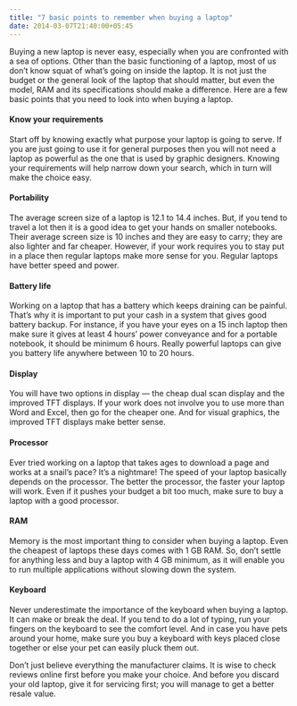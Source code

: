 ```yaml
---
title: "7 basic points to remember when buying a laptop"
date: 2014-03-07T21:40:00+05:45
---
```


Buying a new laptop is never easy, especially when you are confronted with a sea of options. Other than the basic functioning of a laptop, most of us don’t know squat of what’s going on inside the laptop. It is not just the budget or the general look of the laptop that should matter, but even the model, RAM and its specifications should make a difference. Here are a few basic points that you need to look into when buying a laptop.

#### Know your requirements

Start off by knowing exactly what purpose your laptop is going to serve. If you are just going to use it for general purposes then you will not need a laptop as powerful as the one that is used by graphic designers. Knowing your requirements will help narrow down your search, which in turn will make the choice easy.

#### Portability

The average screen size of a laptop is 12.1 to 14.4 inches. But, if you tend to travel a lot then it is a good idea to get your hands on smaller notebooks. Their average screen size is 10 inches and they are easy to carry; they are also lighter and far cheaper. However, if your work requires you to stay put in a place then regular laptops make more sense for you. Regular laptops have better speed and power.

#### Battery life

Working on a laptop that has a battery which keeps draining can be painful. That’s why it is important to put your cash in a system that gives good battery backup. For instance, if you have your eyes on a 15 inch laptop then make sure it gives at least 4 hours’ power conveyance and for a portable notebook, it should be minimum 6 hours. Really powerful laptops can give you battery life anywhere between 10 to 20 hours.

#### Display

You will have two options in display — the cheap dual scan display and the improved TFT displays. If your work does not involve you to use more than Word and Excel, then go for the cheaper one. And for visual graphics, the improved TFT displays make better sense.

#### Processor

Ever tried working on a laptop that takes ages to download a page and works at a snail’s pace? It’s a nightmare! The speed of your laptop basically depends on the processor. The better the processor, the faster your laptop will work. Even if it pushes your budget a bit too much, make sure to buy a laptop with a good processor.

#### RAM

Memory is the most important thing to consider when buying a laptop. Even the cheapest of laptops these days comes with 1 GB RAM. So, don’t settle for anything less and buy a laptop with 4 GB minimum, as it will enable you to run multiple applications without slowing down the system.

#### Keyboard

Never underestimate the importance of the keyboard when buying a laptop. It can make or break the deal. If you tend to do a lot of typing, run your fingers on the keyboard to see the comfort level. And in case you have pets around your home, make sure you buy a keyboard with keys placed close together or else your pet can easily pluck them out.

Don’t just believe everything the manufacturer claims. It is wise to check reviews online first before you make your choice. And before you discard your old laptop, give it for servicing first; you will manage to get a better resale value.
